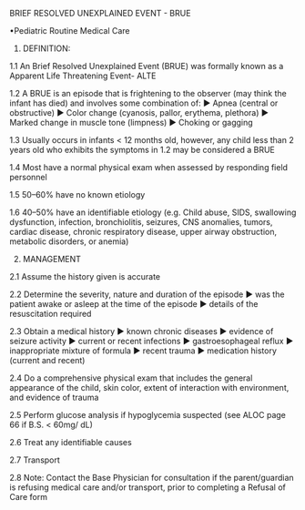 BRIEF RESOLVED UNEXPLAINED EVENT - BRUE

•Pediatric Routine Medical Care

1. DEFINITION:

1.1 An Brief Resolved Unexplained Event (BRUE) was formally known as a Apparent Life Threatening Event- ALTE

1.2 A BRUE is an episode that is frightening to the observer (may think the infant has died) and involves some combination of:
► Apnea (central or obstructive)
► Color change (cyanosis, pallor, erythema, plethora)
► Marked change in muscle tone (limpness)
► Choking or gagging

1.3 Usually occurs in infants < 12 months old, however, any child less than 2 years old who exhibits the symptoms in 1.2 may be considered a BRUE

1.4 Most have a normal physical exam when assessed by responding field personnel

1.5 50–60% have no known etiology

1.6 40–50% have an identifiable etiology
(e.g. Child abuse, SIDS, swallowing dysfunction, infection, bronchiolitis, seizures, CNS anomalies, tumors, cardiac disease, chronic respiratory disease, upper airway obstruction, metabolic disorders, or anemia)

2. MANAGEMENT

2.1 Assume the history given is accurate

2.2 Determine the severity, nature and duration of the episode
► was the patient awake or asleep at the time of the episode
► details of the resuscitation required

2.3 Obtain a medical history
► known chronic diseases
► evidence of seizure activity
► current or recent infections
► gastroesophageal reflux
► inappropriate mixture of formula
► recent trauma
► medication history (current and recent)

2.4 Do a comprehensive physical exam that includes the general appearance of the child, skin color, extent of interaction with environment, and evidence of trauma

2.5 Perform glucose analysis if hypoglycemia suspected (see ALOC page 66 if B.S. < 60mg/ dL)

2.6 Treat any identifiable causes

2.7 Transport

2.8 Note: Contact the Base Physician for consultation if the parent/guardian is refusing medical care and/or transport, prior to completing a Refusal of Care form

